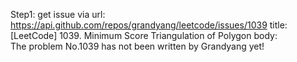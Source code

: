 Step1: get issue via url: https://api.github.com/repos/grandyang/leetcode/issues/1039 
 title:[LeetCode] 1039. Minimum Score Triangulation of Polygon 
 body:  
 The problem No.1039 has not been written by Grandyang yet!